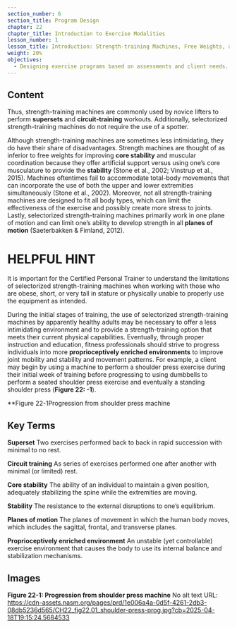 ```yaml
---
section_number: 6
section_title: Program Design
chapter: 22
chapter_title: Introduction to Exercise Modalities
lesson_number: 1
lesson_title: Introduction: Strength-training Machines, Free Weights, and Cable Machines
weight: 20%
objectives:
  - Designing exercise programs based on assessments and client needs.
---
```


## Content
Thus, strength-training machines are commonly used by novice lifters to perform **supersets** and **circuit-training** workouts. Additionally, selectorized strength-training machines do not require the use of a spotter.

Although strength-training machines are sometimes less intimidating, they do have their share of disadvantages. Strength machines are thought of as inferior to free weights for improving **core stability** and muscular coordination because they offer artificial support versus using one’s core musculature to provide the **stability** (Stone et al., 2002; Vinstrup et al., 2015). Machines oftentimes fail to accommodate total-body movements that can incorporate the use of both the upper and lower extremities simultaneously (Stone et al., 2002). Moreover, not all strength-training machines are designed to fit all body types, which can limit the effectiveness of the exercise and possibly create more stress to joints. Lastly, selectorized strength-training machines primarily work in one plane of motion and can limit one’s ability to develop strength in all **planes of motion** (Saeterbakken & Fimland, 2012).

# HELPFUL HINT

It is important for the Certified Personal Trainer to understand the limitations of selectorized strength-training machines when working with those who are obese, short, or very tall in stature or physically unable to properly use the equipment as intended.

During the initial stages of training, the use of selectorized strength-training machines by apparently healthy adults may be necessary to offer a less intimidating environment and to provide a strength-training option that meets their current physical capabilities. Eventually, through proper instruction and education, fitness professionals should strive to progress individuals into more **proprioceptively enriched environments** to improve joint mobility and stability and movement patterns. For example, a client may begin by using a machine to perform a shoulder press exercise during their initial week of training before progressing to using dumbbells to perform a seated shoulder press exercise and eventually a standing shoulder press (**Figure 22: -1**).

**Figure 22-1Progression from shoulder press machine

## Key Terms

**Superset**
Two exercises performed back to back in rapid succession with minimal to no rest.

**Circuit training**
As series of exercises performed one after another with minimal (or limited) rest.

**Core stability**
The ability of an individual to maintain a given position, adequately stabilizing the spine while the extremities are moving.

**Stability**
The resistance to the external disruptions to one’s equilibrium.

**Planes of motion**
The planes of movement in which the human body moves, which includes the sagittal, frontal, and transverse planes.

**Proprioceptively enriched environment**
An unstable (yet controllable) exercise environment that causes the body to use its internal balance and stabilization mechanisms.

## Images

**Figure 22-1: Progression from shoulder press machine**
No alt text
URL: https://cdn-assets.nasm.org/pages/prd/1e006a4a-0d5f-4261-2db3-08db5236d565/CH22_fig22.01_shoulder-press-prog.jpg?cb=2025-04-18T19:15:24.5684533